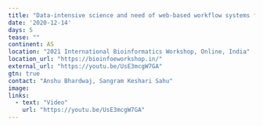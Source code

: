 ```yaml
---
title: "Data-intensive science and need of web-based workflow systems for ease of sharing protocols and results: Examples from Galaxy"
date: '2020-12-14'
days: 5
tease: ""
continent: AS
location: "2021 International Bioinformatics Workshop, Online, India"
location_url: "https://bioinfoeworkshop.in/"
external_url: "https://youtu.be/UsE3mcgW7GA"
gtn: true
contact: "Anshu Bhardwaj, Sangram Keshari Sahu"
image:
links:
  - text: "Video"
    url: "https://youtu.be/UsE3mcgW7GA"
---
```

